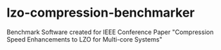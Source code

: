 # lzo-compression-benchmarker
Benchmark Software created for IEEE Conference Paper "Compression Speed Enhancements to LZO for Multi-core Systems"
